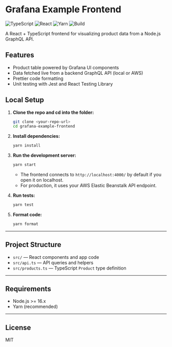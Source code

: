 # Grafana Example Frontend

![TypeScript](https://img.shields.io/badge/code-typescript-blue?logo=typescript)
![React](https://img.shields.io/badge/framework-react-61DAFB?logo=react)
![Yarn](https://img.shields.io/badge/package%20manager-yarn-2C8EBB?logo=yarn)
![Build](https://github.com/jesshmusic/grafana-example/actions/workflows/master.yml/badge.svg)


A React + TypeScript frontend for visualizing product data from a Node.js GraphQL API.

## Features

- Product table powered by Grafana UI components
- Data fetched live from a backend GraphQL API (local or AWS)
- Prettier code formatting
- Unit testing with Jest and React Testing Library

## Local Setup

1. **Clone the repo and cd into the folder:**

    ```bash
    git clone <your-repo-url>
    cd grafana-example-frontend
    ```

2. **Install dependencies:**

    ```bash
    yarn install
    ```

3. **Run the development server:**

    ```bash
    yarn start
    ```
    - The frontend connects to `http://localhost:4000/` by default if you open it on localhost.
    - For production, it uses your AWS Elastic Beanstalk API endpoint.

4. **Run tests:**

    ```bash
    yarn test
    ```

5. **Format code:**

    ```bash
    yarn format
    ```

---

## Project Structure

- `src/` — React components and app code
- `src/api.ts` — API queries and helpers
- `src/products.ts` — TypeScript `Product` type definition

---

## Requirements

- Node.js >= 16.x
- Yarn (recommended)

---

## License

MIT
